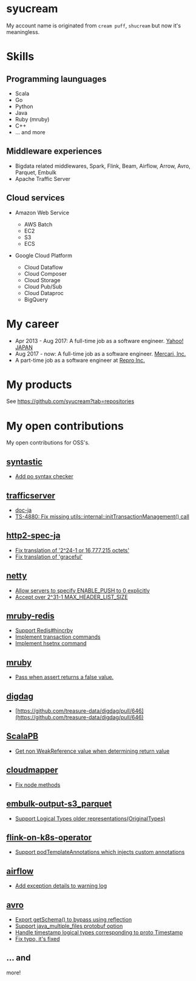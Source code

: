 # syucream

My account name is originated from `cream puff`, `shucream` but now it's meaningless.

# Skills

## Programming launguages

- Scala
- Go
- Python
- Java
- Ruby (mruby)
- C++
- ... and more

## Middleware experiences

- Bigdata related middlewares, Spark, Flink, Beam, Airflow, Arrow, Avro, Parquet, Embulk
- Apache Traffic Server

## Cloud services

- Amazon Web Service

  - AWS Batch
  - EC2
  - S3
  - ECS

- Google Cloud Platform

  - Cloud Dataflow
  - Cloud Composer
  - Cloud Storage
  - Cloud Pub/Sub
  - Cloud Dataproc
  - BigQuery

# My career

- Apr 2013 - Aug 2017: A full-time job as a software engineer. [Yahoo! JAPAN](https://about.yahoo.co.jp/)
- Aug 2017 - now: A full-time job as a software engineer. [Mercari, Inc.](https://about.mercari.com/)
- A part-time job as a software engineer at [Repro Inc.](https://repro.io/company/about/)

# My products

See https://github.com/syucream?tab=repositories

# My open contributions

My open contributions for OSS's.

## [syntastic](https://github.com/vim-syntastic/syntastic)

* [Add po syntax checker](https://github.com/vim-syntastic/syntastic/pull/879)

## [trafficserver](https://github.com/apache/trafficserver)

* [doc-ja](https://github.com/trafficserver-doc-ja/trafficserver)
* [TS-4880: Fix missing utils::internal::initTransactionManagement() call](https://github.com/apache/trafficserver/pull/1034)

## [http2-spec-ja](https://github.com/http2jp/http2-spec-ja)

* [Fix translation of '2^24-1 or 16,777,215 octets'](https://github.com/http2jp/http2-spec-ja/pull/18)
* [Fix translation of 'graceful'](https://github.com/http2jp/http2-spec-ja/pull/23)

## [netty](https://github.com/netty/netty)

* [Allow servers to specify ENABLE_PUSH to 0 explicitly](https://github.com/netty/netty/pull/3947)
* [Accept over 2^31-1 MAX_HEADER_LIST_SIZE](https://github.com/netty/netty/pull/3963)

## [mruby-redis](https://github.com/matsumotory/mruby-redis)

* [Support Redis#hincrby](https://github.com/matsumotory/mruby-redis/pull/73)
* [Implement transaction commands](https://github.com/matsumotory/mruby-redis/pull/74)
* [Implement hsetnx command](https://github.com/matsumotory/mruby-redis/pull/75)

## [mruby](https://github.com/mruby/mruby)

* [Pass when assert returns a false value.](https://github.com/mruby/mruby/pull/3380)

## [digdag](https://github.com/treasure-data/digdag)

* [https://github.com/treasure-data/digdag/pull/646](https://github.com/treasure-data/digdag/pull/646)

## [ScalaPB](https://github.com/scalapb/ScalaPB)

* [Get non WeakReference value when determining return value](https://github.com/scalapb/ScalaPB/pull/508)

## [cloudmapper](https://github.com/duo-labs/cloudmapper)

* [Fix node methods](https://github.com/duo-labs/cloudmapper/pull/403)

## [embulk-output-s3_parquet](https://github.com/civitaspo/embulk-output-s3_parquet)

* [Support Logical Types older representations(OriginalTypes)](https://github.com/civitaspo/embulk-output-s3_parquet/pull/12)

## [flink-on-k8s-operator](https://github.com/GoogleCloudPlatform/flink-on-k8s-operator)

* [Support podTemplateAnnotations which injects custom annotations](https://github.com/GoogleCloudPlatform/flink-on-k8s-operator/pull/269)

## [airflow](https://github.com/apache/airflow)

* [Add exception details to warning log](https://github.com/apache/airflow/pull/4651)

## [avro](https://github.com/apache/avro)

* [Export getSchema() to bypass using reflection](https://github.com/apache/avro/pull/463)
* [Support java_multiple_files protobuf option](https://github.com/apache/avro/pull/466)
* [Handle timestamp logical types corresponding to proto Timestamp](https://github.com/apache/avro/pull/482)
* [Fix typo, it's fixed](https://github.com/apache/avro/pull/595)

## ... and

more!
